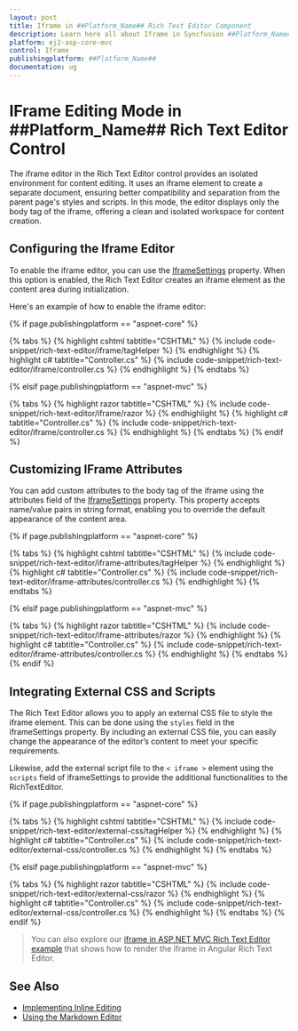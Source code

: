 ```yaml
---
layout: post
title: Iframe in ##Platform_Name## Rich Text Editor Component
description: Learn here all about Iframe in Syncfusion ##Platform_Name## Rich Text Editor component of Syncfusion Essential JS 2 and more.
platform: ej2-asp-core-mvc
control: Iframe
publishingplatform: ##Platform_Name##
documentation: ug
---
```


# IFrame Editing Mode in ##Platform_Name## Rich Text Editor Control

The iframe editor in the Rich Text Editor control provides an isolated environment for content editing. It uses an iframe element to create a separate document, ensuring better compatibility and separation from the parent page's styles and scripts. In this mode, the editor displays only the body tag of the iframe, offering a clean and isolated workspace for content creation.

## Configuring the Iframe Editor

To enable the iframe editor, you can use the [IframeSettings](https://help.syncfusion.com/cr/aspnetmvc-js2/Syncfusion.EJ2.RichTextEditor.RichTextEditorBuilder.html#Syncfusion_EJ2_RichTextEditor_RichTextEditorBuilder_IframeSettings_Syncfusion_EJ2_RichTextEditor_RichTextEditorIFrameSettings_) property. When this option is enabled, the Rich Text Editor creates an iframe element as the content area during initialization.

Here's an example of how to enable the iframe editor:

{% if page.publishingplatform == "aspnet-core" %}

{% tabs %}
{% highlight cshtml tabtitle="CSHTML" %}
{% include code-snippet/rich-text-editor/iframe/tagHelper %}
{% endhighlight %}
{% highlight c# tabtitle="Controller.cs" %}
{% include code-snippet/rich-text-editor/iframe/controller.cs %}
{% endhighlight %}
{% endtabs %}

{% elsif page.publishingplatform == "aspnet-mvc" %}

{% tabs %}
{% highlight razor tabtitle="CSHTML" %}
{% include code-snippet/rich-text-editor/iframe/razor %}
{% endhighlight %}
{% highlight c# tabtitle="Controller.cs" %}
{% include code-snippet/rich-text-editor/iframe/controller.cs %}
{% endhighlight %}
{% endtabs %}
{% endif %}


## Customizing IFrame Attributes

You can add custom attributes to the body tag of the iframe using the attributes field of the [IframeSettings](https://help.syncfusion.com/cr/aspnetmvc-js2/Syncfusion.EJ2.RichTextEditor.RichTextEditorBuilder.html#Syncfusion_EJ2_RichTextEditor_RichTextEditorBuilder_IframeSettings_Syncfusion_EJ2_RichTextEditor_RichTextEditorIFrameSettings_) property. This property accepts name/value pairs in string format, enabling you to override the default appearance of the content area.


{% if page.publishingplatform == "aspnet-core" %}

{% tabs %}
{% highlight cshtml tabtitle="CSHTML" %}
{% include code-snippet/rich-text-editor/iframe-attributes/tagHelper %}
{% endhighlight %}
{% highlight c# tabtitle="Controller.cs" %}
{% include code-snippet/rich-text-editor/iframe-attributes/controller.cs %}
{% endhighlight %}
{% endtabs %}

{% elsif page.publishingplatform == "aspnet-mvc" %}

{% tabs %}
{% highlight razor tabtitle="CSHTML" %}
{% include code-snippet/rich-text-editor/iframe-attributes/razor %}
{% endhighlight %}
{% highlight c# tabtitle="Controller.cs" %}
{% include code-snippet/rich-text-editor/iframe-attributes/controller.cs %}
{% endhighlight %}
{% endtabs %}
{% endif %}

## Integrating External CSS and Scripts

The Rich Text Editor allows you to apply an external CSS file to style the iframe element. This can be done using the `styles` field in the iframeSettings property. By including an external CSS file, you can easily change the appearance of the editor’s content to meet your specific requirements.

Likewise, add the external script file to the `< iframe >` element using the `scripts` field of iframeSettings to provide the additional functionalities to the RichTextEditor.


{% if page.publishingplatform == "aspnet-core" %}

{% tabs %}
{% highlight cshtml tabtitle="CSHTML" %}
{% include code-snippet/rich-text-editor/external-css/tagHelper %}
{% endhighlight %}
{% highlight c# tabtitle="Controller.cs" %}
{% include code-snippet/rich-text-editor/external-css/controller.cs %}
{% endhighlight %}
{% endtabs %}

{% elsif page.publishingplatform == "aspnet-mvc" %}

{% tabs %}
{% highlight razor tabtitle="CSHTML" %}
{% include code-snippet/rich-text-editor/external-css/razor %}
{% endhighlight %}
{% highlight c# tabtitle="Controller.cs" %}
{% include code-snippet/rich-text-editor/external-css/controller.cs %}
{% endhighlight %}
{% endtabs %}
{% endif %}

> You can also explore our [iframe in ASP.NET MVC Rich Text Editor example](https://ej2.syncfusion.com/aspnetmvc/richtexteditor/iframe#/tailwind3) that shows how to render the iframe in Angular Rich Text Editor.

## See Also

* [Implementing Inline Editing](./inline-editing)
* [Using the Markdown Editor](../../../markdown-editor/EJ2_ASP.MVC/getting-started)